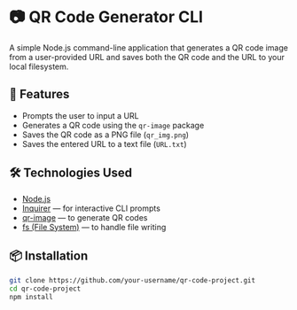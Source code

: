 # 📷 QR Code Generator CLI

A simple Node.js command-line application that generates a QR code image from a user-provided URL and saves both the QR code and the URL to your local filesystem.

## 🚀 Features

- Prompts the user to input a URL
- Generates a QR code using the `qr-image` package
- Saves the QR code as a PNG file (`qr_img.png`)
- Saves the entered URL to a text file (`URL.txt`)

## 🛠️ Technologies Used

- [Node.js](https://nodejs.org/)
- [Inquirer](https://www.npmjs.com/package/inquirer) — for interactive CLI prompts
- [qr-image](https://www.npmjs.com/package/qr-image) — to generate QR codes
- [fs (File System)](https://nodejs.org/api/fs.html) — to handle file writing

## 📦 Installation

```bash
git clone https://github.com/your-username/qr-code-project.git
cd qr-code-project
npm install

